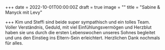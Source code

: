 +++
date = 2022-10-01T00:00:00Z
draft = true
image = ""
title = "Sabine & Manyck mit Levy"

+++
Kim und Steffi sind beide super sympathisch und ein tolles Team. Voller Verständnis, Geduld, mit viel Einfühlungsvermögen und Herzblut haben sie uns durch die ersten Lebenswochen unseres Sohnes begleitet und uns den Einstieg ins Eltern-Sein erleichtert. Herzlichen Dank nochmals für alles.